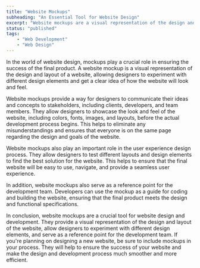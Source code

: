 ```yaml
---
title: "Website Mockups"
subheading: "An Essential Tool for Website Design"
excerpt: "Website mockups are a visual representation of the design and layout of a website and play a crucial role in the success of the final product. They allow designers to experiment with different design elements, communicate their ideas to stakeholders, and serve as a reference point for the development team. Including mockups in the design process helps to ensure the website is user-friendly and meets the design and functional specifications."
status: "published"
tags:
    - "Web Development"
    - "Web Design"
---
```


In the world of website design, mockups play a crucial role in ensuring the success of the final product. A website mockup is a visual representation of the design and layout of a website, allowing designers to experiment with different design elements and get a clear idea of how the website will look and feel.

Website mockups provide a way for designers to communicate their ideas and concepts to stakeholders, including clients, developers, and team members. They allow designers to showcase the look and feel of the website, including colors, fonts, images, and layouts, before the actual development process begins. This helps to eliminate any misunderstandings and ensures that everyone is on the same page regarding the design and goals of the website.

Website mockups also play an important role in the user experience design process. They allow designers to test different layouts and design elements to find the best solution for the website. This helps to ensure that the final website will be easy to use, navigate, and provide a seamless user experience.

In addition, website mockups also serve as a reference point for the development team. Developers can use the mockup as a guide for coding and building the website, ensuring that the final product meets the design and functional specifications.

In conclusion, website mockups are a crucial tool for website design and development. They provide a visual representation of the design and layout of the website, allow designers to experiment with different design elements, and serve as a reference point for the development team. If you're planning on designing a new website, be sure to include mockups in your process. They will help to ensure the success of your website and make the design and development process much smoother and more efficient.

